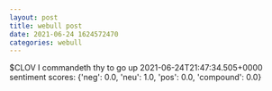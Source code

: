 ```yaml
--- 
layout: post 
title: webull post 
date: 2021-06-24 1624572470 
categories: webull 
--- 
```

$CLOV  I commandeth thy to go up	2021-06-24T21:47:34.505+0000
sentiment scores: {'neg': 0.0, 'neu': 1.0, 'pos': 0.0, 'compound': 0.0}